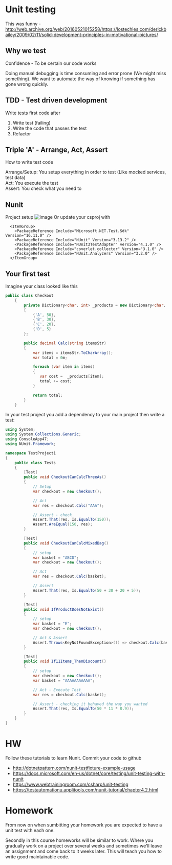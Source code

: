 # Unit testing
This was funny - http://web.archive.org/web/20160521015258/https://lostechies.com/derickbailey/2009/02/11/solid-development-principles-in-motivational-pictures/

## Why we test
Confidence - To be certain our code works

Doing manual debugging is time consuming and error prone (We might miss something). We want to automate the way of knowing if something has gone wrong quickly.


## TDD - Test driven development
Write tests first code after

1. Write test (failing)
2. Write the code that passes the test
3. Refactor


## Triple 'A' - Arrange, Act, Assert
How to write test code

Arrange/Setup: You setup everything in order to test (Like mocked services, test data)  
Act: You execute the test  
Assert: You check what you need to  

## Nunit
Project setup
![image](https://user-images.githubusercontent.com/63453969/182658297-e364890f-de66-4439-8199-c5a4660462aa.png)
Or update your csproj with
```
  <ItemGroup>
    <PackageReference Include="Microsoft.NET.Test.Sdk" Version="16.11.0" />
    <PackageReference Include="NUnit" Version="3.13.2" />
    <PackageReference Include="NUnit3TestAdapter" version="4.1.0" />
    <PackageReference Include="coverlet.collector" Version="3.1.0" />
    <PackageReference Include="NUnit.Analyzers" Version="3.2.0" />
  </ItemGroup>
```

## Your first test
Imagine your class looked like this
```Checkout.cs
public class Checkout
    {
        private Dictionary<char, int> _products = new Dictionary<char, int>
        {
            {'A', 50},
            {'B', 30},
            {'C', 20},
            {'D', 5}
        };

        public decimal Calc(string itemsStr)
        {
            var items = itemsStr.ToCharArray();
            var total = 0m;

            foreach (var item in items)
            {
               var cost =  _products[item];
               total += cost;
            }

            return total;
        }
    }
```

In your test project you add a dependency to your main project then write a test:
```Test.cs
using System;
using System.Collections.Generic;
using ConsoleApp47;
using NUnit.Framework;

namespace TestProject1
{
    public class Tests
    {
        [Test]
        public void CheckoutCanCalcThreeAs()
        {
            // Setup
            var checkout = new Checkout();

            // Act
            var res = checkout.Calc("AAA");

            // Assert - check
            Assert.That(res, Is.EqualTo(150));
            Assert.AreEqual(150, res);
        }

        [Test]
        public void CheckoutCanCalcMixedBag()
        {
            // setup
            var basket = "ABCD";
            var checkout = new Checkout();

            // Act
            var res = checkout.Calc(basket);

            // Assert
            Assert.That(res, Is.EqualTo(50 + 30 + 20 + 5));
        }

        [Test]
        public void IfProductDoesNotExist()
        {
            // setup
            var basket = "E";
            var checkout = new Checkout();

            // Act & Assert
            Assert.Throws<KeyNotFoundException>(() => checkout.Calc(basket));
        }

        [Test]
        public void If11Items_ThenDiscount()
        {
            // setup
            var checkout = new Checkout();
            var basket = "AAAAAAAAAAA";

            // Act - Execute Test
            var res = checkout.Calc(basket);

            // Assert - checking it behaved the way you wanted
            Assert.That(res, Is.EqualTo(50 * 11 * 0.9));
        }
    }
}
```

# HW
Follow these tutorials to learn Nunit. Commit your code to github

- http://dotnetpattern.com/nunit-testfixture-example-usage
- https://docs.microsoft.com/en-us/dotnet/core/testing/unit-testing-with-nunit
- https://www.webtrainingroom.com/csharp/unit-testing
- https://testautomationu.applitools.com/nunit-tutorial/chapter4.2.html


# Homework
From now on when sumbitting your homework you are expected to have a unit test with each one.

Secondly in this course homeworks will be similar to work. Where you gradually work on a project over several weeks and sometimes we'll leave an assignment and come back to it weeks later. This will teach you how to write good maintainable code.
